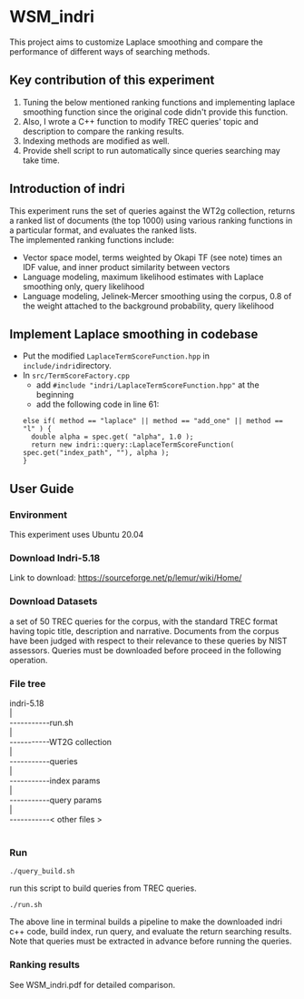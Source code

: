# WSM_indri
This project aims to customize Laplace smoothing and compare the performance of different ways of searching methods.

## Key contribution of this experiment
1. Tuning the below mentioned ranking functions and implementing laplace smoothing function since the original code didn't provide this function.
2. Also, I wrote a C++ function to modify TREC queries' topic and description to compare the ranking results.
3. Indexing methods are modified as well.
4. Provide shell script to run automatically since queries searching may take time. 

## Introduction of indri
This experiment runs the set of queries against the WT2g collection, returns a ranked list of documents (the top 1000) using various ranking functions in a particular format, and evaluates the ranked lists.<br />
The implemented ranking functions include:<br />
* Vector space model, terms weighted by Okapi TF (see note) times an IDF value, and inner product similarity between vectors
* Language modeling, maximum likelihood estimates with Laplace smoothing only, query likelihood
* Language modeling, Jelinek-Mercer smoothing using the corpus, 0.8 of the weight attached to the background probability, query likelihood

## Implement Laplace smoothing in codebase
* Put the modified ```LaplaceTermScoreFunction.hpp``` in ```include/indri```directory.
* In ```src/TermScoreFactory.cpp```
  * add ```#include "indri/LaplaceTermScoreFunction.hpp"``` at the beginning
  * add the following code in line 61:
  ```
  else if( method == "laplace" || method == "add_one" || method == "l" ) {
    double alpha = spec.get( "alpha", 1.0 );
    return new indri::query::LaplaceTermScoreFunction( spec.get("index_path", ""), alpha );
  }
   ```

## User Guide
### Environment
This experiment uses Ubuntu 20.04
### Download Indri-5.18
Link to download: https://sourceforge.net/p/lemur/wiki/Home/<br />

### Download Datasets
a set of 50 TREC queries for the corpus, with the standard TREC format having topic title, description and narrative. Documents from the corpus have been judged with respect to their relevance to these queries by NIST assessors. Queries must be downloaded before proceed in the following operation.
### File tree
indri-5.18<br />
|<br />
-----------run.sh<br />
|<br />
-----------WT2G collection<br />
|<br />
-----------queries<br />
|<br />
-----------index params<br />
|<br />
-----------query params<br />
|<br />
-----------< other files ><br />
<br />

### Run
```
./query_build.sh
```
run this script to build queries from TREC queries.

```
./run.sh
```
The above line in terminal builds a pipeline to make the downloaded indri c++ code, build index, run query, and evaluate the return searching results.
Note that queries must be extracted in advance before running the queries.
  
### Ranking results
See WSM_indri.pdf for detailed comparison.
